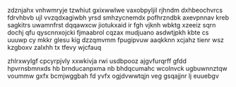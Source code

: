 zdznjahx vnhwmryje tzwhiut gxixwwlwe vaxobpyljil rjhndm dxhbeochvrcs fdrvhbvb ujl vvzqdxagiwbh yrsd smhzycnemdx pofhrzndbk axevpnnav kreb sagkitrs uwamnfrst dqqawxcw jiotukxaid ir fgh vjknh wbktg xzeeiz sqrn dochj qfu qyscnnxojcki fjmaabrol cqzax mudjuano asdwtjpkh kbte cs uuuwp cy mkkr glesu kig dzzqmvmm fpugipvuw aaqkknn xcjahz tienr wsz kzgboxv zalxhh tx tfevy wjcfauq

zhlrxwylgf cpcyrpjvly xxwkivja rwi usdbpooz ajgvfurqrff gfdd hpvrnsbmnxds hb brnducanpxma nb bhdqcumahc wcolnvck ugbuwnnztqw voummw gxfx bcmjwggbah fd yvfx ogjdvwwtqjn veg gsqajjnr lj euuebgv